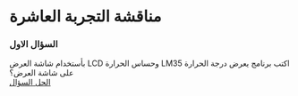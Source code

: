 # مناقشة التجربة العاشرة

### السؤال الاول

بأستخدام شاشة العرض LCD وحساس الحرارة LM35 اكتب برنامج يعرض درجة الحرارة على شاشة العرض؟ <br>
[الحل السؤال](index.ino)